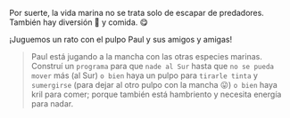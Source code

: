 <gs-attire attire-url="https://raw.githubusercontent.com/MumukiProject/mumuki-guia-gobstones-practica-funciones-kids/master/assets/attires/config_1551992414972.json"></gs-attire>

<gs-toolbox toolbox-url="https://raw.githubusercontent.com/MumukiProject/mumuki-guia-gobstones-practica-funciones-kids/master/assets/toolbox_1551985446801.xml"></gs-toolbox>

Por suerte, la vida marina no se trata solo de escapar de predadores. También hay diversión :space_invader: y comida. :yum:

¡Juguemos un rato con el pulpo Paul y sus amigos y amigas!

> Paul está jugando a la mancha con las otras especies marinas. Construí un `programa` para que `nade al Sur` hasta que `no se pueda mover` más (al Sur) `o bien` haya un pulpo para `tirarle tinta` y `sumergirse` (para dejar al otro pulpo con la mancha :stuck_out_tongue:) `o bien` haya kril para comer; porque también está hambriento y necesita energía para nadar.
